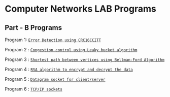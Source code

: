 # Computer Networks LAB Programs

## Part - B Programs

Program 1: [`Error Detection using CRC16CCITT`](https://github.com/GIRINARASIMHAT/CRC16CCITT-Error-Detection-) 

Program 2 : [`Congestion control using Leaky bucket algorithm`](https://github.com/GIRINARASIMHAT/Leaky-bucket-algorithm--Congestion-control)

Program 3 : [`Shortest path between vertices using Bellman-Ford Algorithm`](https://github.com/GIRINARASIMHAT/Shortest-path-between-vertices-using-bellman-ford-algorithm)

Program 4 : [`RSA algorithm to encrypt and decrypt the data`](https://github.com/GIRINARASIMHAT/RSA-algorithm-to-encrypt-and-decrypt-the-data)

Program 5 : [`Datagram socket for client/server`](https://github.com/GIRINARASIMHAT/datagram-socket-for-client-server-to-display-the-messages-on-client-side-typed-at-the-server-side)

Program 6 : [`TCP/IP sockets`](https://github.com/GIRINARASIMHAT/TCP-IP-sockets)
